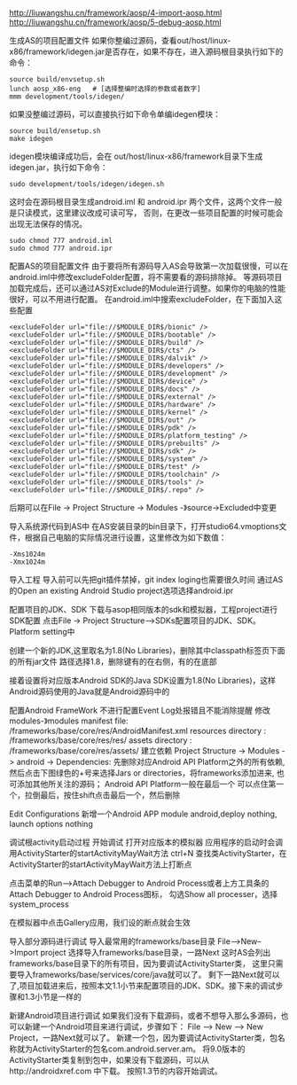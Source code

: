 http://liuwangshu.cn/framework/aosp/4-import-aosp.html
http://liuwangshu.cn/framework/aosp/5-debug-aosp.html

生成AS的项目配置文件
如果你整编过源码，查看out/host/linux-x86/framework/idegen.jar是否存在，如果不存在，进入源码根目录执行如下的命令：
```
source build/envsetup.sh
lunch aosp_x86-eng   # [选择整编时选择的参数或者数字]
mmm development/tools/idegen/
```

如果没整编过源码，可以直接执行如下命令单编idegen模块：
```
source build/ensetup.sh  
make idegen
```

idegen模块编译成功后，会在 out/host/linux-x86/framework目录下生成idegen.jar，执行如下命令：
```
sudo development/tools/idegen/idegen.sh
```

这时会在源码根目录生成android.iml 和 android.ipr 两个文件，这两个文件一般是只读模式，这里建议改成可读可写，
  否则，在更改一些项目配置的时候可能会出现无法保存的情况。
```
sudo chmod 777 android.iml
sudo chmod 777 android.ipr
```

配置AS的项目配置文件
由于要将所有源码导入AS会导致第一次加载很慢，可以在android.iml中修改excludeFolder配置，将不需要看的源码排除掉。
等源码项目加载完成后，还可以通过AS对Exclude的Module进行调整。如果你的电脑的性能很好，可以不用进行配置。
在android.iml中搜索excludeFolder，在下面加入这些配置
```
<excludeFolder url="file://$MODULE_DIR$/bionic" />
<excludeFolder url="file://$MODULE_DIR$/bootable" />
<excludeFolder url="file://$MODULE_DIR$/build" />
<excludeFolder url="file://$MODULE_DIR$/cts" />
<excludeFolder url="file://$MODULE_DIR$/dalvik" />
<excludeFolder url="file://$MODULE_DIR$/developers" />
<excludeFolder url="file://$MODULE_DIR$/development" />
<excludeFolder url="file://$MODULE_DIR$/device" />
<excludeFolder url="file://$MODULE_DIR$/docs" />
<excludeFolder url="file://$MODULE_DIR$/external" />
<excludeFolder url="file://$MODULE_DIR$/hardware" />
<excludeFolder url="file://$MODULE_DIR$/kernel" />
<excludeFolder url="file://$MODULE_DIR$/out" />
<excludeFolder url="file://$MODULE_DIR$/pdk" />
<excludeFolder url="file://$MODULE_DIR$/platform_testing" />
<excludeFolder url="file://$MODULE_DIR$/prebuilts" />
<excludeFolder url="file://$MODULE_DIR$/sdk" />
<excludeFolder url="file://$MODULE_DIR$/system" />
<excludeFolder url="file://$MODULE_DIR$/test" />
<excludeFolder url="file://$MODULE_DIR$/toolchain" />
<excludeFolder url="file://$MODULE_DIR$/tools" />
<excludeFolder url="file://$MODULE_DIR$/.repo" />
```
后期可以在File -> Project Structure -> Modules -》source->Excluded中变更

导入系统源代码到AS中
在AS安装目录的bin目录下，打开studio64.vmoptions文件，根据自己电脑的实际情况进行设置，这里修改为如下数值：
```
-Xms1024m
-Xmx1024m
```

导入工程    导入前可以先把git插件禁掉，git index loging也需要很久时间
通过AS的Open an existing Android Studio project选项选择android.ipr 

配置项目的JDK、SDK
下载与asop相同版本的sdk和模拟器，工程project进行SDK配置
点击File -> Project Structure–>SDKs配置项目的JDK、SDK。    Platform setting中

创建一个新的JDK,这里取名为1.8(No Libraries)，删除其中classpath标签页下面的所有jar文件
 路径选择1.8，删除键有的在右侧，有的在底部

接着设置将对应版本Android SDK的Java SDK设置为1.8(No Libraries)，这样Android源码使用的Java就是Android源码中的



配置Android FrameWork    不进行配置Event Log处报错且不能消除提醒
修改modules-》modules
manifest file:  /frameworks/base/core/res/AndroidManifest.xml 
resources directory :  /frameworks/base/core/res/res/
assets  directory   :  /frameworks/base/core/res/assets/
建立依赖  Project Structure -> Modules -> android -> Dependencies: 先删除对应Android API Platform之外的所有依赖,
然后点击下图绿色的+号来选择Jars or directories，将frameworks添加进来, 也可添加其他所关注的源码；
Android API Platform一般在最后一个  可以点住第一个，拉倒最后，按住shift点击最后一个，然后删除


Edit Configurations
新增一个Android APP   module android,deploy  nothing, launch options nothing


调试根activity启动过程
开始调试  打开对应版本的模拟器
应用程序的启动时会调用ActivityStarter的startActivityMayWait方法
ctrl+N 查找类ActivityStarter，在ActivityStarter的startActivityMayWait方法上打断点

点击菜单的Run–>Attach Debugger to Android Process或者上方工具条的Attach Debugger to Android Process图标，
勾选Show all processer，选择system_process

在模拟器中点击Gallery应用，我们设的断点就会生效




导入部分源码进行调试
导入最常用的frameworks/base目录
File–>New–>Import project  选择导入frameworks/base目录，一路Next
  这时AS会列出frameworks/base目录下的所有项目，因为要调试ActivityStarter类，
  这里只需要导入frameworks/base/services/core/java就可以了。
剩下一路Next就可以了,项目加载进来后，按照本文1.1小节来配置项目的JDK、SDK。接下来的调试步骤和1.3小节是一样的

新建Android项目进行调试
如果我们没有下载源码，或者不想导入那么多源码，也可以新建一个Android项目来进行调试，步骤如下：
File –> New –> New Project，一路Next就可以了。
新建一个包，因为要调试ActivityStarter类，包名称就为ActivityStarter的包名com.android.server.am。
将9.0版本的ActivityStarter类复制到包中，如果没有下载源码，可以从http://androidxref.com 中下载。
按照1.3节的内容开始调试。